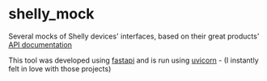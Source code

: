 # shelly_mock
Several mocks of Shelly devices' interfaces, based on their great products' [API documentation](https://shelly-api-docs.shelly.cloud/gen1/#shelly-family-overview)

This tool was developed using [fastapi](https://fastapi.tiangolo.com/) and is run using [uvicorn](https://www.uvicorn.org/) - (I instantly felt in love with those projects)

